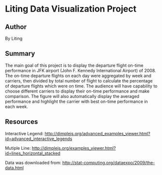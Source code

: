 # Liting Data Visualization Project
## Author
By Liting
## Summary
The main goal of this project is to display the departure flight on-time performance in JFK airport (John F. Kennedy International Airport) of 2008. The on-time departure flights on each day were aggregated by week and carriers, then divided by total number of flight to calculate the percentage of departure flights which were on time. The audience will have capability to choose different carriers to display their on-time performance and make comparison. The figure will also automatically display the averaged performance and highlight the carrier with best on-time performance in each week.

## Resources
Interactive Legend: http://dimplejs.org/advanced_examples_viewer.html?id=advanced_interactive_legends

Mutiple Line: http://dimplejs.org/examples_viewer.html?id=lines_horizontal_stacked

Data was downloaded from: http://stat-computing.org/dataexpo/2009/the-data.html






